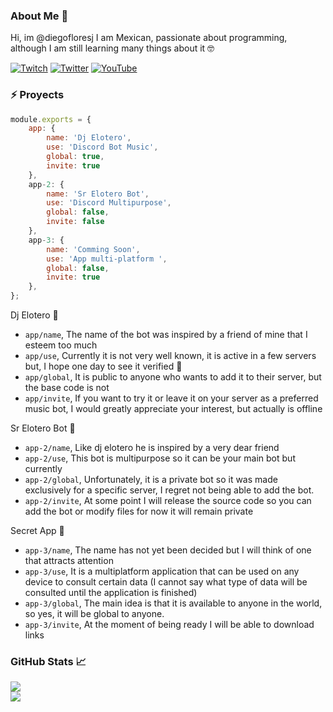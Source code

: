 ### About Me 👦

Hi, im @diegofloresj I am Mexican, passionate about programming, although I am still learning many things about it 🤓

[![Twitch](https://img.shields.io/badge/Twitch-%239146FF.svg?logo=Twitch&logoColor=white)](https://twitch.tv/c03x4) [![Twitter](https://img.shields.io/badge/Twitter-%231DA1F2.svg?logo=Twitter&logoColor=white)](https://twitter.com/diegofj27) [![YouTube](https://img.shields.io/badge/YouTube-%23FF0000.svg?logo=YouTube&logoColor=white)](https://www.youtube.com/@_lordvader)

### ⚡ Proyects

```js
module.exports = {
    app: {
        name: 'Dj Elotero',
        use: 'Discord Bot Music',
        global: true, 
        invite: true
    },
    app-2: {
        name: 'Sr Elotero Bot',
        use: 'Discord Multipurpose',
        global: false, 
        invite: false
    },
    app-3: {
        name: 'Comming Soon',
        use: 'App multi-platform ',
        global: false,
        invite: true
    },
};
```

Dj Elotero 🌽

- `app/name`, The name of the bot was inspired by a friend of mine that I esteem too much
- `app/use`, Currently it is not very well known, it is active in a few servers but, I hope one day to see it verified 🤵
- `app/global`, It is public to anyone who wants to add it to their server, but the base code is not
- `app/invite`, If you want to try it or leave it on your server as a preferred music bot, I would greatly appreciate your interest, but actually is offline 

Sr Elotero Bot 🌽

- `app-2/name`, Like dj elotero he is inspired by a very dear friend 
- `app-2/use`, This bot is multipurpose so it can be your main bot but currently
- `app-2/global`, Unfortunately, it is a private bot so it was made exclusively for a specific server, I regret not being able to add the bot.
- `app-2/invite`, At some point I will release the source code so you can add the bot or modify files for now it will remain private

Secret App 🫥

- `app-3/name`, The name has not yet been decided but I will think of one that attracts attention
- `app-3/use`, It is a multiplatform application that can be used on any device to consult certain data (I cannot say what type of data will be consulted until the application is finished)
- `app-3/global`, The main idea is that it is available to anyone in the world, so yes, it will be global to anyone.
- `app-3/invite`, At the moment of being ready I will be able to download links

### GitHub Stats 📈
![](https://github-readme-stats.vercel.app/api?username=diegofloresj&theme=radical&hide_border=false&include_all_commits=true&count_private=true)<br/>
![](https://github-readme-streak-stats.herokuapp.com/?user=diegofloresj&theme=radical&hide_border=false)<br/>


<!-- Proudly created with GPRM ( https://gprm.itsvg.in ) -->

<!---
diegofloresj/diegofloresj is a ✨ special ✨ repository because its `README.md` (this file) appears on your GitHub profile.
You can click the Preview link to take a look at your changes.
--->
